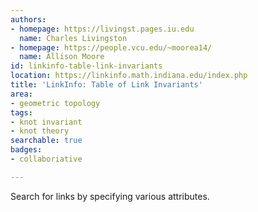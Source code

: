 ```yaml
---
authors:
- homepage: https://livingst.pages.iu.edu
  name: Charles Livingston
- homepage: https://people.vcu.edu/~moorea14/
  name: Allison Moore
id: linkinfo-table-link-invariants
location: https://linkinfo.math.indiana.edu/index.php
title: 'LinkInfo: Table of Link Invariants'
area:
- geometric topology
tags:
- knot invariant
- knot theory
searchable: true
badges:
- collaboriative

---
```


Search for links by specifying various attributes.